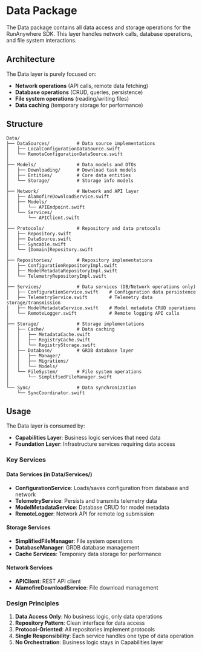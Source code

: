 # Data Package

The Data package contains all data access and storage operations for the RunAnywhere SDK. This layer handles network calls, database operations, and file system interactions.

## Architecture

The Data layer is purely focused on:
- **Network operations** (API calls, remote data fetching)
- **Database operations** (CRUD, queries, persistence)
- **File system operations** (reading/writing files)
- **Data caching** (temporary storage for performance)

## Structure

```
Data/
├── DataSources/          # Data source implementations
│   ├── LocalConfigurationDataSource.swift
│   └── RemoteConfigurationDataSource.swift
│
├── Models/               # Data models and DTOs
│   ├── Downloading/      # Download task models
│   ├── Entities/         # Core data entities
│   └── Storage/          # Storage info models
│
├── Network/              # Network and API layer
│   ├── AlamofireDownloadService.swift
│   ├── Models/
│   │   └── APIEndpoint.swift
│   └── Services/
│       └── APIClient.swift
│
├── Protocols/            # Repository and data protocols
│   ├── Repository.swift
│   ├── DataSource.swift
│   ├── Syncable.swift
│   └── [Domain]Repository.swift
│
├── Repositories/         # Repository implementations
│   ├── ConfigurationRepositoryImpl.swift
│   ├── ModelMetadataRepositoryImpl.swift
│   └── TelemetryRepositoryImpl.swift
│
├── Services/             # Data services (DB/Network operations only)
│   ├── ConfigurationService.swift    # Configuration data persistence
│   ├── TelemetryService.swift        # Telemetry data storage/transmission
│   ├── ModelMetadataService.swift    # Model metadata CRUD operations
│   └── RemoteLogger.swift            # Remote logging API calls
│
├── Storage/              # Storage implementations
│   ├── Cache/            # Data caching
│   │   ├── MetadataCache.swift
│   │   ├── RegistryCache.swift
│   │   └── RegistryStorage.swift
│   ├── Database/         # GRDB database layer
│   │   ├── Manager/
│   │   ├── Migrations/
│   │   └── Models/
│   └── FileSystem/       # File system operations
│       └── SimplifiedFileManager.swift
│
└── Sync/                 # Data synchronization
    └── SyncCoordinator.swift
```

## Usage

The Data layer is consumed by:
- **Capabilities Layer**: Business logic services that need data
- **Foundation Layer**: Infrastructure services requiring data access

### Key Services

#### Data Services (in Data/Services/)
- **ConfigurationService**: Loads/saves configuration from database and network
- **TelemetryService**: Persists and transmits telemetry data
- **ModelMetadataService**: Database CRUD for model metadata
- **RemoteLogger**: Network API for remote log submission

#### Storage Services
- **SimplifiedFileManager**: File system operations
- **DatabaseManager**: GRDB database management
- **Cache Services**: Temporary data storage for performance

#### Network Services
- **APIClient**: REST API client
- **AlamofireDownloadService**: File download management

### Design Principles

1. **Data Access Only**: No business logic, only data operations
2. **Repository Pattern**: Clean interface for data access
3. **Protocol-Oriented**: All repositories implement protocols
4. **Single Responsibility**: Each service handles one type of data operation
5. **No Orchestration**: Business logic stays in Capabilities layer

